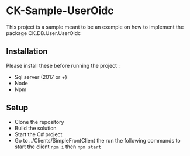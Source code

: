 # CK-Sample-UserOidc
This project is a sample meant to be an exemple on how to implement the package CK.DB.User.UserOidc
## Installation
Please install these before running the project :
- Sql server (2017 or +)
- Node
- Npm
## Setup
- Clone the repository
- Build the solution
- Start the C# project
- Go to ../Clients/SimpleFrontClient the run the following commands to start the client ```npm i``` then ```npm start```
  
